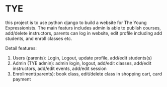 # TYE
this project is to use python django to build a website for The Young Expressionists. The main featurs includes admin is able to publish courses, add/delete instructors, parents can log in website, edit profile including add students, and enroll classes etc. 

Detail features:
1. Users (parents): Login, Logout, update profile, add/edit students(s)
2. Admin (TYE admin): admin login, logout, add/edit classes, add/edit instructors, add/edit events, add/edit session
3. Enrollment(parents): book class, edit/delete class in shopping cart, card payment


